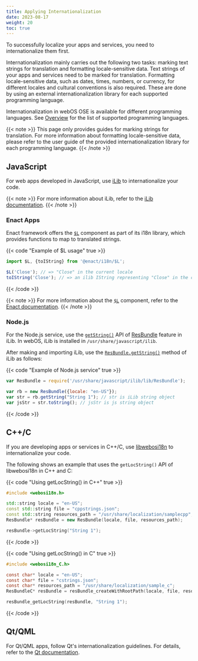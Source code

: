 ```yaml
---
title: Applying Internationalization
date: 2023-08-17
weight: 20
toc: true
---
```


To successfully localize your apps and services, you need to internationalize them first.

Internationalization mainly carries out the following two tasks: marking text strings for translation and formatting locale-sensitive data. Text strings of your apps and services need to be marked for translation. Formatting locale-sensitive data, such as dates, times, numbers, or currency, for different locales and cultural conventions is also required. These are done by using an external internationalization library for each supported programming language. 

Internationalization in webOS OSE is available for different programming languages.  See [Overview](/docs/guides/development/localization/localization-guide#overview) for the list of supported programming languages.

{{< note >}}
This page only provides guides for marking strings for translation. For more information about formatting locale-sensitive data, please refer to the user guide of the provided internationalization library for each programming language.
{{< /note >}}

## JavaScript

For web apps developed in JavaScript, use [iLib](https://github.com/iLib-js/iLib) to internationalize your code.

{{< note >}}
For more information about iLib, refer to the [iLib documentation](https://github.com/iLib-js/iLib/blob/development/docs/index.md).
{{< /note >}}

### Enact Apps

Enact framework offers the [`$L`](https://enactjs.com/docs/modules/i18n/$L/) component as part of its i18n library, which provides functions to map to translated strings.

{{< code "Example of $L usage" true >}}
``` js
import $L, {toIString} from '@enact/i18n/$L';

$L('Close'); // => "Close" in the current locale
toIString('Close'); // => an ilib IString representing "Close" in the current locale
```
{{< /code >}}

{{< note >}}
For more information about the [`$L`](https://enactjs.com/docs/modules/i18n/$L/) component, refer to the [Enact documentation](https://enactjs.com/docs/modules/i18n/$L/).
{{< /note >}}

### Node.js

For the Node.js service, use the [`getString()`](https://ilib-js.github.io/iLib/docs/api/jsdoc/ResBundle.html#getString) API of [ResBundle](https://ilib-js.github.io/iLib/docs/api/jsdoc/ResBundle.html) feature in iLib. In webOS, iLib is installed in `/usr/share/javascript/ilib`.

After making and importing iLib, use the [`ResBundle.getString()`](https://ilib-js.github.io/iLib/docs/api/jsdoc/ResBundle.html#getString) method of iLib as follows:

{{< code "Example of Node.js service" true >}}
```js
var ResBundle = require('/usr/share/javascript/ilib/lib/ResBundle');

var rb = new ResBundle({locale: "en-US"});
var str = rb.getString("String 1"); // str is iLib string object
var jsStr = str.toString(); // jsStr is js string object
```
{{< /code >}}

## C++/C

If you are developing apps or services in C++/C, use [libwebosi18n](https://github.com/webosose/libwebosi18n) to internationalize your code.

The following shows an example that uses the `getLocString()` API of libwebosi18n in C++ and C:

{{< code "Using getLocString() in C++" true >}}
```cpp
#include <webosi18n.h>

std::string locale = "en-US";
const std::string file = "cppstrings.json";
const std::string resources_path = "/usr/share/localization/samplecpp";
ResBundle* resBundle = new ResBundle(locale, file, resources_path);

resBundle->getLocString("String 1");
```
{{< /code >}}

{{< code "Using getLocString() in C" true >}}
```c
#include <webosi18n_C.h>

const char* locale = "en-US";
const char* file = "cstrings.json";
const char* resources_path = "/usr/share/localization/sample_c";
ResBundleC* resBundle = resBundle_createWithRootPath(locale, file, resources_path);

resBundle_getLocString(resBundle, "String 1");
```
{{< /code >}}

## Qt/QML

For Qt/QML apps, follow Qt's internationalization guidelines. For details, refer to the [Qt documentation](http://doc.qt.io/qt-5/qtquick-internationalization.html).
